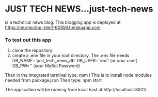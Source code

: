 # JUST TECH NEWS...just-tech-news
is a technical news blog. This blogging app is deployed at 
https://murmuring-shelf-60859.herokuapp.com

### To test out this app
1. clone the repository
2. create a .env file in your root directory. The .env file needs 
DB_NAME='just_tech_news_db'
DB_USER='root' (or your user)
DB_PW='' (your MySql Password)

Then in the integrated terminal type: npm i 
This is to install node modules needed from package.json
Then type: npm start

The application will be running from local host at http://localhost:3001/

